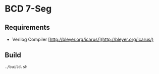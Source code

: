 # BCD 7-Seg

## Requirements

* Verilog Compiler [http://bleyer.org/icarus/](http://bleyer.org/icarus/)


## Build

```bash
./build.sh
```
